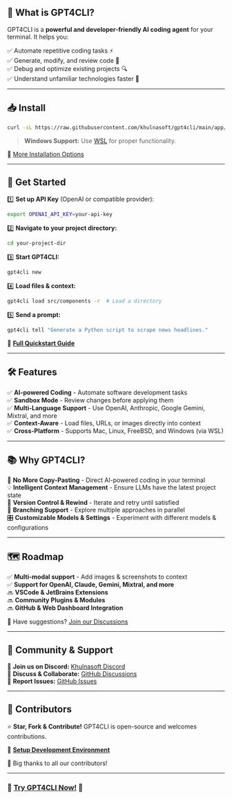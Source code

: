 ## 🌟 What is GPT4CLI?

GPT4CLI is a **powerful and developer-friendly AI coding agent** for your terminal. It helps you:

✅ Automate repetitive coding tasks ⚡  
✅ Generate, modify, and review code 🧠  
✅ Debug and optimize existing projects 🔍  
✅ Understand unfamiliar technologies faster 🚀  

---

## 📥 Install

```bash
curl -sL https://raw.githubusercontent.com/khulnasoft/gpt4cli/main/app/cli/install.sh | bash
```

> **Windows Support:** Use [WSL](https://learn.microsoft.com/en-us/windows/wsl/install) for proper functionality.

🔗 [More Installation Options](https://gpt4cli.khulnasoft.com/install)

---

## 🚀 Get Started

1️⃣ **Set up API Key** (OpenAI or compatible provider):

```bash
export OPENAI_API_KEY=your-api-key
```

2️⃣ **Navigate to your project directory:**

```bash
cd your-project-dir
```

3️⃣ **Start GPT4CLI:**

```bash
gpt4cli new
```

4️⃣ **Load files & context:**

```bash
gpt4cli load src/components -r  # Load a directory
```

5️⃣ **Send a prompt:**

```bash
gpt4cli tell "Generate a Python script to scrape news headlines."
```

📖 **[Full Quickstart Guide](https://gpt4cli.khulnasoft.com/quick-start#review-the-changes)**

---

## 🛠️ Features

✅ **AI-powered Coding** - Automate software development tasks  
✅ **Sandbox Mode** - Review changes before applying them  
✅ **Multi-Language Support** - Use OpenAI, Anthropic, Google Gemini, Mixtral, and more  
✅ **Context-Aware** - Load files, URLs, or images directly into context  
✅ **Cross-Platform** - Supports Mac, Linux, FreeBSD, and Windows (via WSL)  

---

## 📚 Why GPT4CLI?

🔄 **No More Copy-Pasting** - Direct AI-powered coding in your terminal  
💡 **Intelligent Context Management** - Ensure LLMs have the latest project state  
📂 **Version Control & Rewind** - Iterate and retry until satisfied  
🌱 **Branching Support** - Explore multiple approaches in parallel  
🎛️ **Customizable Models & Settings** - Experiment with different models & configurations  

---

## 🗺️ Roadmap

✅ **Multi-modal support** - Add images & screenshots to context  
✅ **Support for OpenAI, Claude, Gemini, Mixtral, and more**  
🔜 **VSCode & JetBrains Extensions**  
🔜 **Community Plugins & Modules**  
🔜 **GitHub & Web Dashboard Integration**  

🚀 Have suggestions? [Join our Discussions](https://github.com/khulnasoft/gpt4cli/discussions)

---

## 💬 Community & Support

📢 **Join us on Discord:** [Khulnasoft Discord](https://discord.gg/khulnasoft)  
💬 **Discuss & Collaborate:** [GitHub Discussions](https://github.com/khulnasoft/gpt4cli/discussions)  
🐛 **Report Issues:** [GitHub Issues](https://github.com/khulnasoft/gpt4cli/issues)  

---

## 👥 Contributors

⭐ **Star, Fork & Contribute!** GPT4CLI is open-source and welcomes contributions.

🔗 **[Setup Development Environment](https://gpt4cli.khulnasoft.com/development)**

💖 Big thanks to all our contributors!

---

### 📌 [Try GPT4CLI Now!](https://gpt4cli.khulnasoft.com/) 🚀

